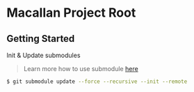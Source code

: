# Macallan Project Root

## Getting Started

Init & Update submodules

> Learn more how to use submodule [here](https://chrisjean.com/git-submodules-adding-using-removing-and-updating/)

```sh
$ git submodule update --force --recursive --init --remote
```